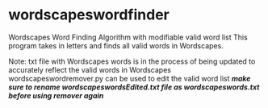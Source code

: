 # wordscapeswordfinder
Wordscapes Word Finding Algorithm with modifiable valid word list
This program takes in letters and finds all valid words in Wordscapes.

Note: txt file with Wordscapes words is in the process of being updated to accurately reflect the valid words in Wordscapes      wordscapeswordremover.py can be used to edit the valid word list
   ***make sure to rename wordscapeswordsEdited.txt file as wordscapeswords.txt before using remover again***
